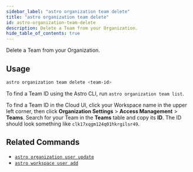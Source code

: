 ```yaml
---
sidebar_label: "astro organization team delete"
title: "astro organization team delete"
id: astro-organization-team-delete
description: Delete a Team from your Organization.
hide_table_of_contents: true
---
```


Delete a Team from your Organization.

## Usage

```sh
astro organization team delete <team-id>
```

To find a Team ID using the Astro CLI, run `astro organization team list`.

To find a Team ID in the Cloud UI, click your Workspace name in the upper left corner, then click **Organization Settings** > **Access Management** > **Teams**. Search for your Team in the **Teams** table and copy its **ID**. The ID should look something like `clk17xqgm124q01hkrgilsr49`.

## Related Commands

- [`astro organization user update`](cli/astro-organization-user-update.md)
- [`astro workspace user add`](cli/astro-workspace-user-add.md)

